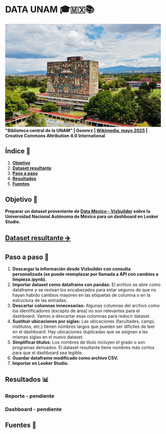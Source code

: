 # DATA UNAM 🎓🇲🇽📚
![alt text](Biblioteca_central_de_la_UNAM.jpg "Biblioteca central de la UNAM")
__"Biblioteca central de la UNAM" | Gomnrz | [Wikimedia, mayo 2025](https://commons.wikimedia.org/wiki/File:Biblioteca_central_de_la_UNAM.jpg) |  Creative Commons Attribution 4.0 International__

## Índice 📑
1. [__Objetivo__](#objetivo-)
2. [__Dataset resultante__](#dataset-resultante-️)
3. [__Paso a paso__](#paso-a-paso-)
4. [__Resultados__](#resultados-)
5. [__Fuentes__](#fuentes-)

## Objetivo 🎯
**Preparar un dataset proveniente de __[Data Mexico - Vizbuilder](https://www.economia.gob.mx/datamexico/es/vizbuilder)__ sobre la Universidad Nacional Autónoma de México para un dashboard en Looker Studio.**

## [Dataset resultante ✈️](https://github.com/gpancardo/DataUNAM/blob/main/unamLimpio.csv) 

## Paso a paso 🚦
1. **Descargar la información desde Vizbuilder con consulta personalizada (se puede reemplazar por llamada a API con cambios a limpieza.ipynb).**
2. **Importar dataset como dataframe con pandas:** El archivo se abre como dataframe y se revisan los encabezados para estar seguros de que no hayan habido cambios mayores en las etiquetas de columna o en la estructura de las entradas.
3. **Descartar columnas innecesarias:** Algunas columnas del archivo como los identificadores (excepto de área) no son relevantes para el dashboard. Vamos a descartar esas columnas para reducir dataset.
4. **Sustituir ubicaciones por siglas:** Las ubicaciones (facultades, campi, institutos, etc.) tienen nombres largos que pueden ser difíciles de leer en el dashboard. Hay ubicaciones duplicadas que se asignan a las mismas siglas en el nuevo dataset.
5. **Simplificar títulos:** Los nombres de título incluyen el grado o son programas derivados. El dataset resultante tiene nombres más cortos para que el dashboard sea legible.
6. **Guardar dataframe modificado como archivo CSV.**
7. **Importar en Looker Studio.**

## Resultados 📊
### Reporte  - pendiente
### Dashboard - pendiente

## Fuentes 📖